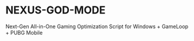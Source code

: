 # NEXUS-GOD-MODE
Next-Gen All-in-One Gaming Optimization Script for Windows + GameLoop + PUBG Mobile
